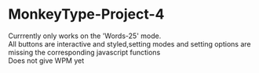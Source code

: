 # MonkeyType-Project-4
Currrently only works on the 'Words-25' mode. <br> 
All buttons are interactive and styled,setting modes and setting options are missing the corresponding javascript functions <br>
Does not give WPM yet
